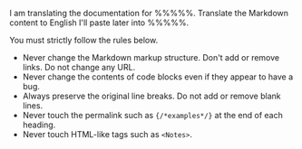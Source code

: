 I am translating the documentation for %%%%%.
Translate the Markdown content to English I'll paste later into %%%%%.

You must strictly follow the rules below.

- Never change the Markdown markup structure. Don't add or remove links. Do not change any URL.
- Never change the contents of code blocks even if they appear to have a bug.
- Always preserve the original line breaks. Do not add or remove blank lines.
- Never touch the permalink such as `{/*examples*/}` at the end of each heading.
- Never touch HTML-like tags such as `<Notes>`.